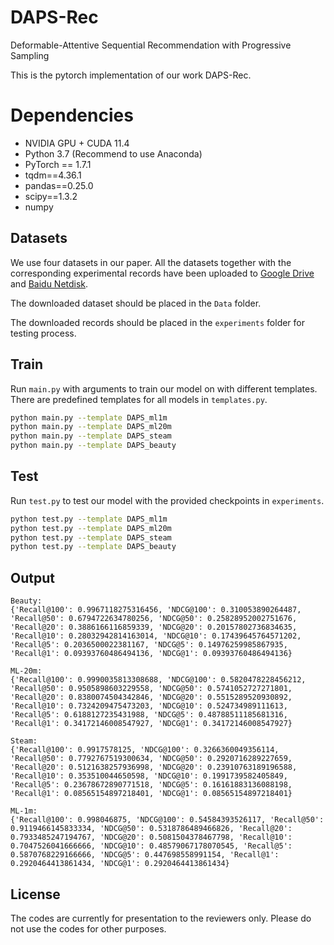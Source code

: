 # DAPS-Rec

Deformable-Attentive Sequential Recommendation with Progressive Sampling

This is the pytorch implementation of our work DAPS-Rec.


# Dependencies
* NVIDIA GPU + CUDA 11.4
* Python 3.7 (Recommend to use Anaconda)
* PyTorch == 1.7.1
* tqdm==4.36.1
* pandas==0.25.0
* scipy==1.3.2
* numpy

## Datasets
We use four datasets in our paper.
All the datasets together with the corresponding experimental records have been uploaded to [Google Drive](https:)
 and [Baidu Netdisk](https:).

The downloaded dataset should be placed in the `Data` folder.

The downloaded records should be placed in the `experiments` folder for testing process.


## Train
Run `main.py` with arguments to train our model on with different templates. 
There are predefined templates for all models in `templates.py`.

```bash
python main.py --template DAPS_ml1m
python main.py --template DAPS_ml20m
python main.py --template DAPS_steam
python main.py --template DAPS_beauty
```

## Test
Run `test.py` to test our model with the provided checkpoints in `experiments`.

```bash
python test.py --template DAPS_ml1m
python test.py --template DAPS_ml20m
python test.py --template DAPS_steam
python test.py --template DAPS_beauty
```



## Output
```
Beauty:
{'Recall@100': 0.9967118275316456, 'NDCG@100': 0.310053890264487, 'Recall@50': 0.6794722634780256, 'NDCG@50': 0.25828952002751676, 'Recall@20': 0.3886166116859339, 'NDCG@20': 0.20157802736834635, 'Recall@10': 0.28032942814163014, 'NDCG@10': 0.17439645764571202, 'Recall@5': 0.2036500022381167, 'NDCG@5': 0.14976259985867935, 'Recall@1': 0.09393760486494136, 'NDCG@1': 0.09393760486494136}

ML-20m:
{'Recall@100': 0.9990035813308688, 'NDCG@100': 0.5820478228456212, 'Recall@50': 0.9505898603229558, 'NDCG@50': 0.5741052727271801, 'Recall@20': 0.8380074504342846, 'NDCG@20': 0.5515289520930892, 'Recall@10': 0.7324209475473203, 'NDCG@10': 0.524734989111613, 'Recall@5': 0.6188127235431988, 'NDCG@5': 0.48788511185681316, 'Recall@1': 0.34172146008547927, 'NDCG@1': 0.34172146008547927}

Steam:
{'Recall@100': 0.9917578125, 'NDCG@100': 0.3266360049356114, 'Recall@50': 0.7792767519300634, 'NDCG@50': 0.2920716289227659, 'Recall@20': 0.5121638257936998, 'NDCG@20': 0.23910763189196588, 'Recall@10': 0.353510044650598, 'NDCG@10': 0.1991739582405849, 'Recall@5': 0.23678672890771518, 'NDCG@5': 0.16161883136088198, 'Recall@1': 0.08565154897218401, 'NDCG@1': 0.08565154897218401}

ML-1m:
{'Recall@100': 0.998046875, 'NDCG@100': 0.54584393526117, 'Recall@50': 0.9119466145833334, 'NDCG@50': 0.5318786489466826, 'Recall@20': 0.7933485247194767, 'NDCG@20': 0.5081504378467798, 'Recall@10': 0.7047526041666666, 'NDCG@10': 0.48579067178070545, 'Recall@5': 0.5870768229166666, 'NDCG@5': 0.447698558991154, 'Recall@1': 0.2920464413861434, 'NDCG@1': 0.2920464413861434}
```



## License

The codes are currently for presentation to the reviewers only.
Please do not use the codes for other purposes.
<!-- ## MovieLens-1m
<img src=Images/ML1m-results.png> -->
